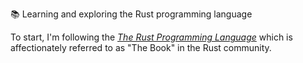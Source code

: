 📚 Learning and exploring the Rust programming language

To start, I'm following the [*The Rust Programming Language*](https://doc.rust-lang.org/stable/book) which is
affectionately referred to as "The Book" in the Rust community.
